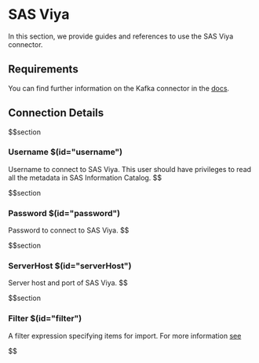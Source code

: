 # SAS Viya

In this section, we provide guides and references to use the SAS Viya connector.

## Requirements
You can find further information on the Kafka connector in the [docs](https://docs.meta-mart.org/connectors/metadata/atlas).

## Connection Details

$$section
### Username $(id="username")

Username to connect to SAS Viya. This user should have privileges to read all the metadata in SAS Information Catalog.
$$

$$section
### Password $(id="password")

Password to connect to SAS Viya.
$$

$$section
### ServerHost $(id="serverHost")

Server host and port of SAS Viya.
$$

$$section
### Filter $(id="filter")

A filter expression specifying items for import. For more information [see](https://developer.sas.com/apis/rest/DataManagement/#catalog-search)

$$

